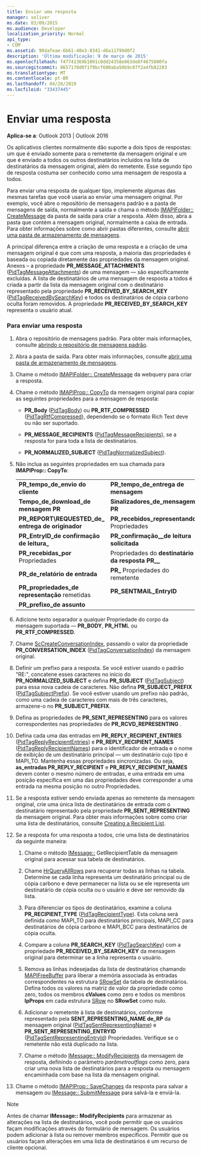 ```yaml
---
title: Enviar uma resposta
manager: soliver
ms.date: 03/09/2015
ms.audience: Developer
localization_priority: Normal
api_type:
- COM
ms.assetid: 90dafeae-6b61-40e3-8341-d6a11799d0f2
description: 'Última modificação: 9 de março de 2015'
ms.openlocfilehash: f47741369b1091c0dd24358e063de8f4675000fa
ms.sourcegitcommit: 8657170d071f9bcf680aba50b9c07f2a4fb82283
ms.translationtype: MT
ms.contentlocale: pt-BR
ms.lasthandoff: 04/28/2019
ms.locfileid: "33437445"
---
```

# <a name="sending-a-reply"></a>Enviar uma resposta

**Aplica-se a**: Outlook 2013 | Outlook 2016 
  
Os aplicativos clientes normalmente dão suporte a dois tipos de respostas: um que é enviado somente para o remetente da mensagem original e um que é enviado a todos os outros destinatários incluídos na lista de destinatários da mensagem original, além do remetente. Esse segundo tipo de resposta costuma ser conhecido como uma mensagem de resposta a todos.
  
Para enviar uma resposta de qualquer tipo, implemente algumas das mesmas tarefas que você usaria ao enviar uma mensagem original. Por exemplo, você abre o repositório de mensagens padrão e a pasta de mensagens de saída, normalmente a saída e chama o método [IMAPIFolder:: CreateMessage](imapifolder-createmessage.md) da pasta de saída para criar a resposta. Além disso, abra a pasta que contém a mensagem original, normalmente a caixa de entrada. Para obter informações sobre como abrir pastas diferentes, consulte [abrir uma pasta de armazenamento de mensagens](opening-a-message-store-folder.md).
  
A principal diferença entre a criação de uma resposta e a criação de uma mensagem original é que com uma resposta, a maioria das propriedades é baseada ou copiada diretamente das propriedades da mensagem original. Anexos – a propriedade **PR_MESSAGE_ATTACHMENTS** ([PidTagMessageAttachments](pidtagmessageattachments-canonical-property.md)) de uma mensagem — são especificamente excluídas. A lista de destinatários de uma mensagem de resposta a todos é criada a partir da lista da mensagem original com o destinatário representado pela propriedade **PR_RECEIVED_BY_SEARCH_KEY** ([PidTagReceivedBySearchKey](pidtagreceivedbysearchkey-canonical-property.md)) e todos os destinatários de cópia carbono oculta foram removidos. A propriedade **PR_RECEIVED_BY_SEARCH_KEY** representa o usuário atual. 
  
### <a name="to-send-a-reply"></a>Para enviar uma resposta
  
1. Abra o repositório de mensagens padrão. Para obter mais informações, consulte [abrindo o repositório de mensagens padrão](opening-the-default-message-store.md).
    
2. Abra a pasta de saída. Para obter mais informações, consulte [abrir uma pasta de armazenamento de mensagens](opening-a-message-store-folder.md).
    
3. Chame o método [IMAPIFolder:: CreateMessage](imapifolder-createmessage.md) da webquery para criar a resposta. 
    
4. Chame o método [IMAPIProp:: CopyTo](imapiprop-copyto.md) da mensagem original para copiar as seguintes propriedades para a mensagem de resposta: 
    
   - **PR\_Body** ([PidTagBody](pidtagbody-canonical-property.md)) ou **PR_RTF_COMPRESSED** ([PidTagRtfCompressed](pidtagrtfcompressed-canonical-property.md)), dependendo se o formato Rich Text deve ou não ser suportado.
    
   - **PR\_MESSAGE_RECIPIENTS** ([PidTagMessageRecipients](pidtagmessagerecipients-canonical-property.md)), se a resposta for para toda a lista de destinatários.
    
   - **PR\_NORMALIZED_SUBJECT** ([PidTagNormalizedSubject](pidtagnormalizedsubject-canonical-property.md)).
    
5. Não inclua as seguintes propriedades em sua chamada para **IMAPIProp:: CopyTo**:
    
    |||
    |:-----|:-----|
    |**PR\_tempo\_de\_envio do cliente** <br/> |**PR\_tempo\_de\_entrega de mensagem** <br/> |
    |**Tempo\_de\_download\_de mensagem PR** <br/> |**Sinalizadores\_de\_mensagem PR** <br/> |
    |**PR\_REPORT\REQUESTED\_de\_ entrega de originador** <br/> |**PR\_recebidos\_representando** Propriedades  <br/> |
    |**PR\_EntryID\_de confirmação de leitura\_** <br/> |**PR\_confirmação\_\_de leitura solicitada** <br/> |
    |**PR\_recebidas\_por** Propriedades  <br/> |Propriedades do **destinatário da resposta PR\_\_**  <br/> |
    |**PR\_de\_relatório de entrada** <br/> |**PR\_** Propriedades do remetente  <br/> |
    |**PR\_propriedades\_de representação** remetidas  <br/> |**PR\_SENTMAIL\_EntryID** <br/> |
    |**PR\_prefixo\_de assunto** <br/> | <br/> |
   
6. Adicione texto separador a qualquer Propriedade do corpo da mensagem suportada — **PR_BODY**, **PR_HTM**L ou **PR_RTF_COMPRESSED**.
    
7. Chame [ScCreateConversationIndex](sccreateconversationindex.md), passando o valor da propriedade **PR_CONVERSATION_INDEX** ([PidTagConversationIndex](pidtagconversationindex-canonical-property.md)) da mensagem original.
    
8. Definir um prefixo para a resposta. Se você estiver usando o padrão "RE:", concatene esses caracteres no início do **PR_NORMALIZED_SUBJECT** e defina **PR_SUBJECT** ([PidTagSubject](pidtagsubject-canonical-property.md)) para essa nova cadeia de caracteres. Não defina **PR_SUBJECT_PREFIX** ([PidTagSubjectPrefix](pidtagsubjectprefix-canonical-property.md)). Se você estiver usando um prefixo não padrão, como uma cadeia de caracteres com mais de três caracteres, armazene-o no **PR_SUBJECT_PREFIX**. 
    
9. Defina as propriedades de **PR_SENT_REPRESENTING** para os valores correspondentes nas propriedades de **PR_RCVD_REPRESENTING** . 
    
10. Defina cada uma das entradas em **PR\_REPLY_RECIPIENT_ENTRIES** ([PidTagReplyRecipientEntries](pidtagreplyrecipiententries-canonical-property.md)) e **PR_REPLY\_RECIPIENT_NAMES** ([PidTagReplyRecipientNames](pidtagreplyrecipientnames-canonical-property.md)) para o identificador de entrada e o nome de exibição de um destinatário principal — um destinatário cujo tipo é MAPI_TO. Mantenha essas propriedades sincronizadas. Ou seja, **as\_entradas PR_REPLY_RECIPIENT** e **PR_REPLY_RECIPIENT_NAMES** devem conter o mesmo número de entradas, e uma entrada em uma posição específica em uma das propriedades deve corresponder a uma entrada na mesma posição no outro Propriedades. 
    
11. Se a resposta estiver sendo enviada apenas ao remetente da mensagem original, crie uma única lista de destinatários de entrada com o destinatário representado pela propriedade **PR_SENT_REPRESENTING** da mensagem original. Para obter mais informações sobre como criar uma lista de destinatários, consulte [Creating a Recipient List](creating-a-recipient-list.md).
    
12. Se a resposta for uma resposta a todos, crie uma lista de destinatários da seguinte maneira:
    
    1. Chame o método [IMessage::](imessage-getrecipienttable.md) GetRecipientTable da mensagem original para acessar sua tabela de destinatários. 
        
    2. Chame [HrQueryAllRows](hrqueryallrows.md) para recuperar todas as linhas na tabela. Determine se cada linha representa um destinatário principal ou de cópia carbono e deve permanecer na lista ou se ele representa um destinatário de cópia oculta ou o usuário e deve ser removido da lista. 
        
    3. Para diferenciar os tipos de destinatários, examine a coluna **PR_RECIPIENT_TYPE** ([PidTagRecipientType](pidtagrecipienttype-canonical-property.md)). Esta coluna será definida como MAPI_TO para destinatários principais, MAPI_CC para destinatários de cópia carbono e MAPI_BCC para destinatários de cópia oculta. 
        
    4. Compare a coluna **PR_SEARCH_KEY** ([PidTagSearchKey](pidtagsearchkey-canonical-property.md)) com a propriedade **PR_RECEIVED_BY_SEARCH_KEY** da mensagem original para determinar se a linha representa o usuário. 
        
    5. Remova as linhas indesejadas da lista de destinatários chamando [MAPIFreeBuffer](mapifreebuffer.md) para liberar a memória associada às entradas correspondentes na estrutura [SRowSet](srowset.md) da tabela de destinatários. Defina todos os valores na matriz de valor da propriedade como zero, todos os membros **cValues** como zero e todos os membros **lpProps** em cada estrutura [SRow](srow.md) no **SRowSet** como nulo. 
        
    6. Adicionar o remetente à lista de destinatários, conforme representado pela **SENT_REPRESENTING_NAME de\_RP** da mensagem original ([PidTagSentRepresentingName](pidtagsentrepresentingname-canonical-property.md)) e **PR_SENT_REPRESENTING_ENTRYID** ([PidTagSentRepresentingEntryId](pidtagsentrepresentingentryid-canonical-property.md)) Propriedades. Verifique se o remetente não está duplicado na lista.
        
    7. Chame o método [IMessage:: ModifyRecipients](imessage-modifyrecipients.md) da mensagem de resposta, definindo o parâmetro _parâmetroulflags_ como zero, para criar uma nova lista de destinatários para a resposta ou mensagem encaminhada com base na lista da mensagem original. 
    
13. Chame o método [IMAPIProp:: SaveChanges](imapiprop-savechanges.md) da resposta para salvar a mensagem ou [IMessage:: SubmitMessage](imessage-submitmessage.md) para salvá-la e enviá-la. 
    
> [!NOTE]
> Antes de chamar **IMessage:: ModifyRecipients** para armazenar as alterações na lista de destinatários, você pode permitir que os usuários façam modificações através do formulário de mensagem. Os usuários podem adicionar à lista ou remover membros específicos. Permitir que os usuários façam alterações em uma lista de destinatários é um recurso de cliente opcional. 
  

